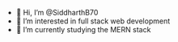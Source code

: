 - 👋 Hi, I’m @SiddharthB70
- 👀 I’m interested in full stack web development
- 🌱 I’m currently studying the MERN stack
<!---
SiddharthB70/SiddharthB70 is a ✨ special ✨ repository because its `README.md` (this file) appears on your GitHub profile.
You can click the Preview link to take a look at your changes.
--->
